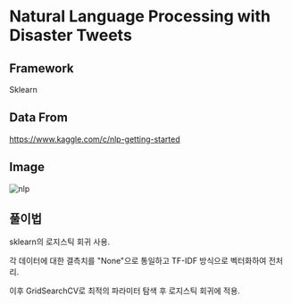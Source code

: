 # Natural Language Processing with Disaster Tweets
## Framework
Sklearn

## Data From
https://www.kaggle.com/c/nlp-getting-started

## Image
![nlp](https://user-images.githubusercontent.com/51351974/111782823-d2850080-88fc-11eb-9bbb-590c256b2328.JPG)


## 풀이법
sklearn의 로지스틱 회귀 사용.

각 데이터에 대한 결측치를 "None"으로 통일하고 TF-IDF 방식으로 벡터화하여 전처리.

이후 GridSearchCV로 최적의 파라미터 탐색 후 로지스틱 회귀에 적용.
